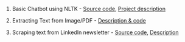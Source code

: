 
1. Basic Chatbot using NLTK - [Source code](https://github.com/khushboo-gehi/Py-ML-DL/blob/main/Basic_chatbot_implementation_.ipynb), [Project description](https://khushboo-gehi.medium.com/a-not-so-perfect-chatbot-2de0040adb16)

2. Extracting Text from Image/PDF - [Description & code](https://khushboo-gehi.medium.com/extracting-text-from-image-pdf-8db262f716b1)

3. Scraping text from LinkedIn newsletter - [Source code](https://github.com/khushboo-gehi/Py-ML-DL/blob/main/Scrape_.ipynb), [Description](https://khushboo-gehi.medium.com/scraping-data-off-the-web-a5cb6677cc69)


